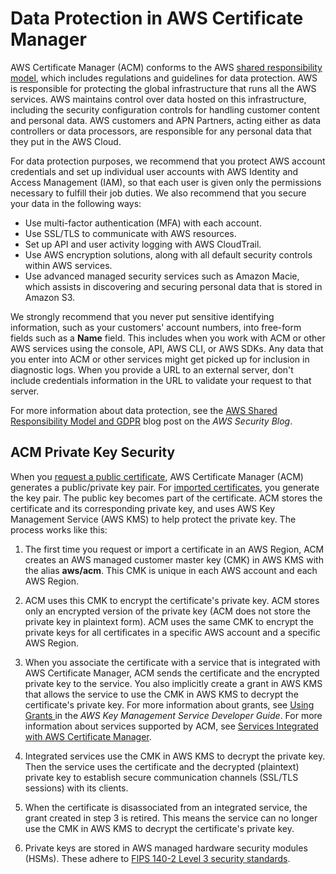 # Data Protection in AWS Certificate Manager<a name="data-protection"></a>

AWS Certificate Manager \(ACM\) conforms to the AWS [shared responsibility model](http://aws.amazon.com/compliance/shared-responsibility-model/), which includes regulations and guidelines for data protection\. AWS is responsible for protecting the global infrastructure that runs all the AWS services\. AWS maintains control over data hosted on this infrastructure, including the security configuration controls for handling customer content and personal data\. AWS customers and APN Partners, acting either as data controllers or data processors, are responsible for any personal data that they put in the AWS Cloud\. 

For data protection purposes, we recommend that you protect AWS account credentials and set up individual user accounts with AWS Identity and Access Management \(IAM\), so that each user is given only the permissions necessary to fulfill their job duties\. We also recommend that you secure your data in the following ways:
+ Use multi\-factor authentication \(MFA\) with each account\.
+ Use SSL/TLS to communicate with AWS resources\.
+ Set up API and user activity logging with AWS CloudTrail\.
+ Use AWS encryption solutions, along with all default security controls within AWS services\.
+ Use advanced managed security services such as Amazon Macie, which assists in discovering and securing personal data that is stored in Amazon S3\.

We strongly recommend that you never put sensitive identifying information, such as your customers' account numbers, into free\-form fields such as a **Name** field\. This includes when you work with ACM or other AWS services using the console, API, AWS CLI, or AWS SDKs\. Any data that you enter into ACM or other services might get picked up for inclusion in diagnostic logs\. When you provide a URL to an external server, don't include credentials information in the URL to validate your request to that server\.

For more information about data protection, see the [AWS Shared Responsibility Model and GDPR](http://aws.amazon.com/blogs/security/the-aws-shared-responsibility-model-and-gdpr/) blog post on the *AWS Security Blog*\.

## ACM Private Key Security<a name="kms"></a>

When you [request a public certificate](gs-acm-request-public.md), AWS Certificate Manager \(ACM\) generates a public/private key pair\. For [imported certificates](import-certificate.md), you generate the key pair\. The public key becomes part of the certificate\. ACM stores the certificate and its corresponding private key, and uses AWS Key Management Service \(AWS KMS\) to help protect the private key\. The process works like this:

1. The first time you request or import a certificate in an AWS Region, ACM creates an AWS managed customer master key \(CMK\) in AWS KMS with the alias **aws/acm**\. This CMK is unique in each AWS account and each AWS Region\.

1. ACM uses this CMK to encrypt the certificate's private key\. ACM stores only an encrypted version of the private key \(ACM does not store the private key in plaintext form\)\. ACM uses the same CMK to encrypt the private keys for all certificates in a specific AWS account and a specific AWS Region\.

1. When you associate the certificate with a service that is integrated with AWS Certificate Manager, ACM sends the certificate and the encrypted private key to the service\. You also implicitly create a grant in AWS KMS that allows the service to use the CMK in AWS KMS to decrypt the certificate's private key\. For more information about grants, see [ Using Grants ](https://docs.aws.amazon.com/kms/latest/developerguide/grants.html) in the *AWS Key Management Service Developer Guide*\. For more information about services supported by ACM, see [Services Integrated with AWS Certificate Manager](acm-services.md)\.

1. Integrated services use the CMK in AWS KMS to decrypt the private key\. Then the service uses the certificate and the decrypted \(plaintext\) private key to establish secure communication channels \(SSL/TLS sessions\) with its clients\.

1. When the certificate is disassociated from an integrated service, the grant created in step 3 is retired\. This means the service can no longer use the CMK in AWS KMS to decrypt the certificate's private key\.

1. Private keys are stored in AWS managed hardware security modules \(HSMs\)\. These adhere to [FIPS 140\-2 Level 3 security standards](https://csrc.nist.gov/projects/cryptographic-module-validation-program/standards)\. 